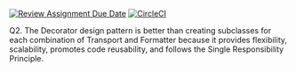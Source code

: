 [![Review Assignment Due Date](https://classroom.github.com/assets/deadline-readme-button-24ddc0f5d75046c5622901739e7c5dd533143b0c8e959d652212380cedb1ea36.svg)](https://classroom.github.com/a/ouBX2pFd)
[![CircleCI](https://dl.circleci.com/status-badge/img/gh/knas1/lab-06/tree/main.svg?style=svg)](https://dl.circleci.com/status-badge/redirect/gh/knas1/lab-06/tree/main)

Q2. The Decorator design pattern is better than creating subclasses for each combination of Transport and Formatter because it provides flexibility, scalability, promotes code reusability, and follows the Single Responsibility Principle.




